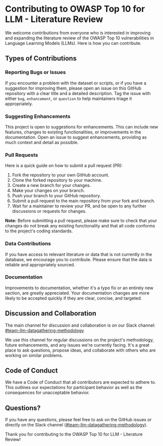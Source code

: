 # Contributing to OWASP Top 10 for LLM - Literature Review

We welcome contributions from everyone who is interested in improving and expanding the literature review of the OWASP Top 10 vulnerabilities in Language Learning Models (LLMs). Here is how you can contribute.

## Types of Contributions

### Reporting Bugs or Issues

If you encounter a problem with the dataset or scripts, or if you have a suggestion for improving them, please open an issue on this GitHub repository with a clear title and a detailed description. Tag the issue with either `bug`, `enhancement`, or `question` to help maintainers triage it appropriately.

### Suggesting Enhancements

This project is open to suggestions for enhancements. This can include new features, changes to existing functionalities, or improvements in the documentation. Open an issue to suggest enhancements, providing as much context and detail as possible.

### Pull Requests

Here is a quick guide on how to submit a pull request (PR):

1. Fork the repository to your own GitHub account.
2. Clone the forked repository to your machine.
3. Create a new branch for your changes.
4. Make your changes on your branch.
5. Push your branch to your GitHub repository.
6. Submit a pull request to the main repository from your fork and branch.
7. Wait for a maintainer to review your PR, and be open to any further discussions or requests for changes.

**Note:** Before submitting a pull request, please make sure to check that your changes do not break any existing functionality and that all code conforms to the project's coding standards.

### Data Contributions

If you have access to relevant literature or data that is not currently in the database, we encourage you to contribute. Please ensure that the data is reliable and appropriately sourced.

### Documentation

Improvements to documentation, whether it's a typo fix or an entirely new section, are greatly appreciated. Your documentation changes are more likely to be accepted quickly if they are clear, concise, and targeted.

## Discussion and Collaboration

The main channel for discussion and collaboration is on our Slack channel: [#team-llm-datagathering-methodology](https://owasp.slack.com/archives/C05P16PKD7W)


We use this channel for regular discussions on the project's methodology, future enhancements, and any issues we're currently facing. It's a great place to ask questions, propose ideas, and collaborate with others who are working on similar problems.

## Code of Conduct

We have a Code of Conduct that all contributors are expected to adhere to. This outlines our expectations for participant behavior as well as the consequences for unacceptable behavior.

## Questions?

If you have any questions, please feel free to ask on the GitHub issues or directly on the Slack channel ([#team-llm-datagathering-methodology](https://owasp.slack.com/archives/C05P16PKD7W)).

Thank you for contributing to the OWASP Top 10 for LLM - Literature Review!
